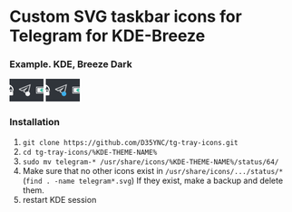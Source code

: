 # Custom SVG taskbar icons for Telegram for KDE-Breeze

### Example. KDE, Breeze Dark
![muted chats](example/muted_chats.png "Muted chats")
![unmuted chats](example/unmuted_chats.png "Unmuted chats")

### Installation
1. `git clone https://github.com/D35YNC/tg-tray-icons.git`
2. `cd tg-tray-icons/%KDE-THEME-NAME%`
3. `sudo mv telegram-* /usr/share/icons/%KDE-THEME-NAME%/status/64/`
4. Make sure that no other icons exist in `/usr/share/icons/.../status/*` (`find . -name telegram*.svg`) If they exist, make a backup and delete them.
6. restart KDE session
